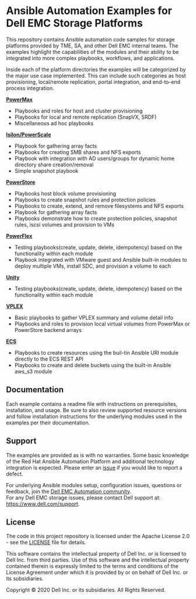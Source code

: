 # Ansible Automation Examples for Dell EMC Storage Platforms
This repository contains Ansible automation code samples for storage platforms provided by TME, SA, and other Dell EMC internal teams.  The examples highlight the capabilities of the modules and their ability to be integrated into more complex playbooks, workflows, and applications.

Inside each of the platform directories the examples will be categorized by the major use case implemented.  This can include such categories as host provisioning, local/remote replication, portal integration, and end-to-end process integration.

**[PowerMax](powermax)**  
* Playbooks and roles for host and cluster provisioning  
* Playbooks for local and remote replication (SnapVX, SRDF)  
* Miscellaneous ad hoc playbooks  

**[Isilon/PowerScale](powerscale)**  
* Playbook for gathering array facts
* Playbooks for creating SMB shares and NFS exports
* Playbook with integration with AD users/groups for dynamic home directory share creation/removal
* Simple snapshot playbook

**[PowerStore](powerstore)**  
* Playbooks host block volume provisioning  
* Playbooks to create snapshot rules and protection policies
* Playbooks to create, extend, and remove filesystems and NFS exports
* Playbook for gathering array facts
* Playbooks demonstrate how to create protection policies, snapshot rules, iscsi volumes and provision to VMs

**[PowerFlex](powerflex)**  
* Testing playbooks(create, update, delete, idempotency) based on the functionality within each module 
* Playbook integrated with VMware guest and Ansible built-in modules to deploy multiple VMs, install SDC, and provision a volume to each

**[Unity](unity)**  
* Testing playbooks(create, update, delete, idempotency) based on the functionality within each module 

**[VPLEX](vplex)**  
* Basic playbooks to gather VPLEX summary and volume detail info
* Playbooks and roles to provision local virtual volumes from PowerMax or PowerStore backend arrays

**[ECS](ecs)**
* Playbooks to create resources using the buil-tin Ansible URI module directly to the ECS REST API
* Playbooks to create and delete buckets using the built-in Ansible aws_s3 module  


## Documentation
Each example contains a readme file with instructions on prerequisites, installation, and usage.  Be sure to also review supported resource versions and follow installation instructions for the underlying modules used in the examples per their documentation.

## Support
The examples are provided as is with no warranties.  Some basic knowledge of the Red Hat Ansible Automation Platform and additional technology integration is expected.  Please enter an [issue](https://github.com/dell/ansible-storage-automation/issues) if you would like to report a defect.

For underlying Ansible modules setup, configuration issues, questions or feedback, join the [Dell EMC Automation community](https://www.dell.com/community/Automation/bd-p/Automation).  
For any Dell EMC storage issues, please contact Dell support at: https://www.dell.com/support.

## License
The code in this project repository is licensed under the Apache License 2.0 - see the [LICENSE](LICENSE) file for details.

This software contains the intellectual property of Dell Inc. or is licensed to Dell Inc. from third parties. Use of this software and the intellectual property contained therein is expressly limited to the terms and conditions of the License Agreement under which it is provided by or on behalf of Dell Inc. or its subsidiaries.

Copyright © 2020 Dell Inc. or its subsidiaries.  All Rights Reserved.


